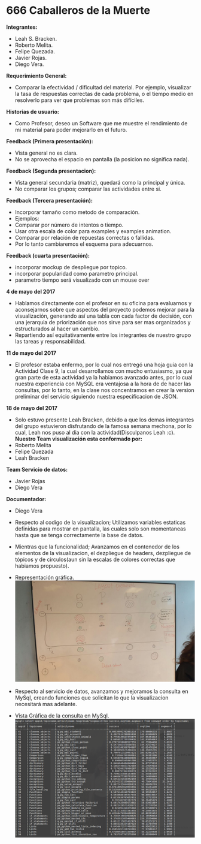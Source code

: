 # 666 Caballeros de la Muerte

**Integrantes:**
* Leah S. Bracken.
* Roberto Melita.
* Felipe Quezada.
* Javier Rojas.
* Diego Vera.

**Requerimiento General:**
* Comparar la efectividad / dificultad del material. Por ejemplo, visualizar la tasa de respuestas correctas de cada problema, o el tiempo medio en resolverlo para ver que problemas son más difíciles.

**Historias de usuario:**
* Como Profesor, deseo un Software que me muestre el rendimiento de mi material para poder mejorarlo en el futuro.

**Feedback (Primera presentación):**
* Vista general no es clara.
* No se aprovecha el espacio en pantalla (la posicion no significa nada).

**Feedback (Segunda presentacion):**
* Vista general secundaria (matriz), quedará como la principal y única.
* No comparar los grupos; comparar las actividades entre si.

**Feedback (Tercera presentación):**
* Incorporar tamaño como metodo de comparación.
* Ejemplos:
* Comparar por número de intentos o tiempo.
* Usar otra escala de color para examples y examples animation.
* Comparar por relación de repuestas correctas o fallidas.
* Por lo tanto cambiaremos el esquema para adecuarnos.

**Feedback (cuarta presentación):**
* incorporar mockup de despliegue por topico.
* incorporar popularidad como parametro principal.
* parametro tiempo será visualizado con un mouse over

**4 de mayo del 2017**
* Hablamos directamente con el profesor en su oficina para evaluarnos y aconsejarnos sobre que aspectos del proyecto podemos mejorar para la visualización, generando así una tabla con cada factor de decisión, con una jerarquia de priorización que nos sirve para ser mas organizados y estructurados al hacer un cambio.
* Repartiendo así equitativamente entre los integrantes de nuestro grupo las tareas y responsabilidad.

**11 de mayo del 2017**
* El profesor estaba enfermo, por lo cual nos entregó una hoja guia con la Actividad Clase 9, la cual desarrollamos con mucho entusiasmo, ya que gran parte de esta actividad ya la habiamos avanzado antes, por lo cual nuestra experiencia con MySQL era ventajosa a la hora de de hacer las consultas, por lo tanto, en la clase nos concentramos en crear la version preliminar del servicio siguiendo nuestra especificacion de JSON.

**18 de mayo del 2017**
* Solo estuvo presente Leah Bracken, debido a que los demas integrantes del grupo estuvieron disfrutando de la famosa semana mechona, por lo cual, Leah nos puso al dia con la actividad(Disculpanos Leah :c).
**Nuestro Team visualización esta conformado por:**
* Roberto Melita
* Felipe Quezada
* Leah Bracken

**Team Servicio de datos:**
* Javier Rojas
* Diego Vera

**Documentador:**
* Diego Vera

* Respecto al codigo de la visualizacion; Utilizamos variables estaticas definidas para mostrar en pantalla, las cuales solo son momentaneas hasta que se tenga correctamente la base de datos.
* Mientras que la funcionalidad; Avanzamos en el contenedor de los elementos de la visualizacion, el dezpliegue de headers, dezpliegue de tópicos y de circulos(aun sin la escalas de colores correctas que habiamos propuesto).

* Representación gráfica.
![GitHub Representación grafica](imagenes/Mv.png)

* Respecto al servicio de datos, avanzamos y mejoramos la consulta en MySql, creando funciones que solicitan lo que la visualizacion necesitará mas adelante.

* Vista Gráfica de la consulta en MySql.
![GitHub Consulta MySql](imagenes/18698799_10213558691745160_1016321264_o.png)
